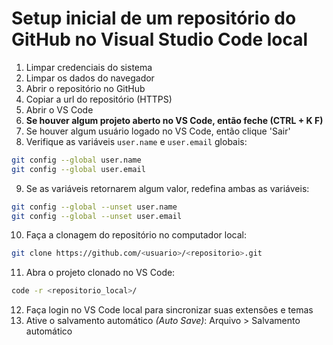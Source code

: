 # Setup inicial de um repositório do GitHub no Visual Studio Code local

1. Limpar credenciais do sistema
2. Limpar os dados do navegador
3. Abrir o repositório no GitHub
4. Copiar a url do repositório (HTTPS)
5. Abrir o VS Code
6. **Se houver algum projeto aberto no VS Code, então feche (CTRL + K F)**
7. Se houver algum usuário logado no VS Code, então clique 'Sair'
8. Verifique as variáveis `user.name` e `user.email` globais:
~~~bash
git config --global user.name
git config --global user.email
~~~
9. Se as variáveis retornarem algum valor, redefina ambas as variáveis:
~~~bash
git config --global --unset user.name
git config --global --unset user.email
~~~
10. Faça a clonagem do repositório no computador local:
~~~bash
git clone https://github.com/<usuario>/<repositorio>.git
~~~
11. Abra o projeto clonado no VS Code:
~~~bash
code -r <repositorio_local>/
~~~
12. Faça login no VS Code local para sincronizar suas extensões e temas
13. Ative o salvamento automático _(Auto Save)_: Arquivo > Salvamento automático